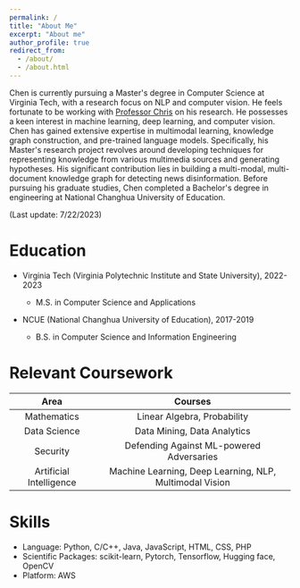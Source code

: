 ```yaml
---
permalink: /
title: "About Me"
excerpt: "About me"
author_profile: true
redirect_from: 
  - /about/
  - /about.html
---
```


Chen is currently pursuing a Master's degree in Computer Science at Virginia Tech, with a research focus on NLP and computer vision. He feels fortunate to be working with [Professor Chris](https://people.cs.vt.edu/chris/) on his research. He possesses a keen interest in machine learning, deep learning, and computer vision. Chen has gained extensive expertise in multimodal learning, knowledge graph construction, and pre-trained language models. Specifically, his Master's research project revolves around developing techniques for representing knowledge from various multimedia sources and generating hypotheses. His significant contribution lies in building a multi-modal, multi-document knowledge graph for detecting news disinformation. Before pursuing his graduate studies, Chen completed a Bachelor's degree in engineering at National Changhua University of Education.  

(Last update: 7/22/2023)  

Education
=========

- Virginia Tech (Virginia Polytechnic Institute and State University), 2022-2023
  - M.S. in Computer Science and Applications

- NCUE (National Changhua University of Education), 2017-2019
  - B.S. in Computer Science and Information Engineering

Relevant Coursework
===================

| Area                       |                             Courses                            |
| :-------------------------:| :-------------------------------------------------------------:|
| Mathematics                |     Linear Algebra, Probability                                |
| Data Science               |     Data Mining, Data Analytics                                |
| Security                   |     Defending Against ML-powered Adversaries                   |
| Artificial Intelligence    |     Machine Learning, Deep Learning, NLP, Multimodal Vision    |


Skills
======

- Language: Python, C/C++, Java, JavaScript, HTML, CSS, PHP
- Scientific Packages: scikit-learn, Pytorch, Tensorflow, Hugging face, OpenCV  
- Platform: AWS
